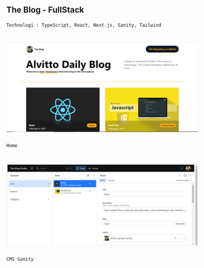 ## The Blog - FullStack

`Technologi : TypeScript, React, Next.js, Sanity, Tailwind`

# ![Preview](img/1.PNG)

`Home`

# ![Preview](img/2.PNG)

`CMS Sanity`
